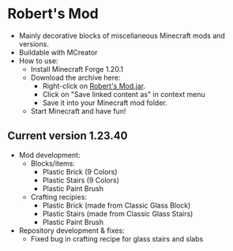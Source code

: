 # Robert's Mod

- Mainly decorative blocks of miscellaneous Minecraft mods and versions.
- Buildable with MCreator
- How to use:
  - Install Minecraft Forge 1.20.1
  - Download the archive here:
    - Right-click on [Robert's Mod.jar](https://github.com/DerRobert-28/RobertsMod/blob/master/Robert's%20Mod.jar).
    - Click on "Save linked content as" in context menu
    - Save it into your Minecraft mod folder.
  - Start Minecraft and have fun!

## Current version 1.23.40

- Mod development:
  - Blocks/items:
    - Plastic Brick (9 Colors)
    - Plastic Stairs (9 Colors)
    - Plastic Paint Brush
  - Crafting recipies:
  	- Plastic Brick (made from Classic Glass Block)
  	- Plastic Stairs (made from Classic Glass Stairs)
  	- Plastic Paint Brush
- Repository development & fixes:
  - Fixed bug in crafting recipe for glass stairs and slabs
